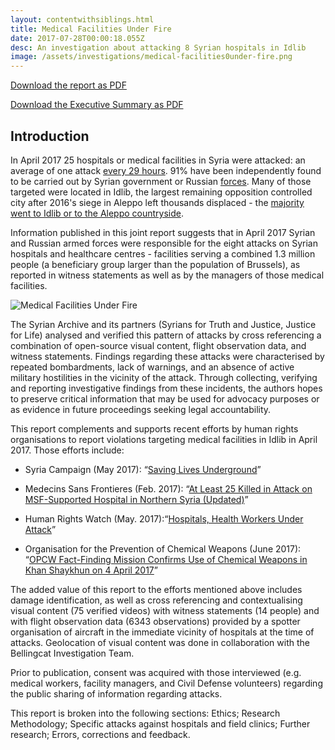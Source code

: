 ```yaml
---
layout: contentwithsiblings.html
title: Medical Facilities Under Fire
date: 2017-07-28T00:00:18.055Z
desc: An investigation about attacking 8 Syrian hospitals in Idlib
image: /assets/investigations/medical-facilities0under-fire.png
---
```

[Download the report as PDF](https://media.syrianarchive.org/owncloud/index.php/s/jXNvGveBP2biIdl)

[Download the Executive Summary as PDF](https://media.syrianarchive.org/owncloud/index.php/s/Q9bZGzlpV0awsfy)

## Introduction
In April 2017 25 hospitals or medical facilities in Syria were attacked: an average of one attack [every 29 hours][3]. 91% have been independently found to be carried out by Syrian government or Russian [forces][4]. Many of those targeted were located in Idlib, the largest remaining opposition controlled city after 2016's siege in Aleppo left thousands displaced - the [majority went to Idlib or to the Aleppo countryside][5].

Information published in this joint report suggests that in April 2017 Syrian and Russian armed forces were responsible for the eight attacks on Syrian hospitals and healthcare centres - facilities serving a combined 1.3 million people (a beneficiary group larger than the population of Brussels), as reported in witness statements as well as by the managers of those medical facilities.

![Medical Facilities Under Fire][6]

The Syrian Archive and its partners (Syrians for Truth and Justice, Justice for Life) analysed and verified this pattern of attacks by cross referencing a combination of open-source visual content, flight observation data, and witness statements. Findings regarding these attacks were characterised by repeated bombardments, lack of warnings, and an absence of active military hostilities in the vicinity of the attack. Through collecting, verifying and reporting investigative findings from these incidents, the authors hopes to preserve critical information that may be used for advocacy purposes or as evidence in future proceedings seeking legal accountability.

This report complements and supports recent efforts by human rights organisations to report violations targeting medical facilities in Idlib in April 2017. Those efforts include:

* Syria Campaign (May 2017): “[Saving Lives Underground](https://d1p8u7ytnu6qui.cloudfront.net/Saving%20Lives%20Underground%20report.pdf)”

* Medecins Sans Frontieres (Feb. 2017): “[At Least 25 Killed in Attack on MSF-Supported Hospital in Northern Syria (Updated)](http://www.doctorswithoutborders.org/article/least-25-killed-attack-msf-supported-hospital-northern-syria-updated)”

* Human Rights Watch (May. 2017):“[Hospitals, Health Workers Under Attack](https://www.hrw.org/news/2017/05/24/hospitals-health-workers-under-attack)”

* Organisation for the Prevention of Chemical Weapons (June 2017): “[OPCW Fact-Finding Mission Confirms Use of Chemical Weapons in Khan Shaykhun on 4 April 2017](https://www.opcw.org/news/article/opcw-fact-finding-mission-confirms-use-of-chemical-weapons-in-khan-shaykhun-on-4-april-2017/)”

The added value of this report to the efforts mentioned above includes damage identification, as well as cross referencing and contextualising visual content (75 verified videos) with witness statements (14 people) and with flight observation data (6343 observations) provided by a spotter organisation of aircraft in the immediate vicinity of hospitals at the time of attacks. Geolocation of visual content was done in collaboration with the Bellingcat Investigation Team.

Prior to publication, consent was acquired with those interviewed (e.g. medical workers, facility managers, and Civil Defense volunteers) regarding the public sharing of information regarding attacks.

This report is broken into the following sections: Ethics; Research Methodology; Specific attacks against hospitals and field clinics; Further research; Errors, corrections and feedback.

[1]: https://media.syrianarchive.org/owncloud/index.php/s/jXNvGveBP2biIdl
[2]: https://media.syrianarchive.org/owncloud/index.php/s/Q9bZGzlpV0awsfy
[3]: https://www.theguardian.com/global-development/2017/may/11/doctors-syria-crowdfunding-maintain-underground-field-hospitals
[4]: http://foreignpolicy.com/2017/05/31/syria-hospitals-assad-civil-war-russia-usaid/
[5]: http://www.aljazeera.com/indepth/features/2017/01/displaced-syrians-stuck-limbo-idlib-taiba-camp-170129054623992.html
[6]: /assets/cover-photo-web.width-800.png

